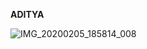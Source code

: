 **ADITYA**

![IMG_20200205_185814_008](https://user-images.githubusercontent.com/60785467/74837551-bef91600-5347-11ea-800f-b35e67e8f27b.jpg)
